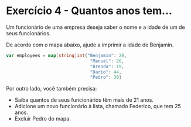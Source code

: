 # Exercício 4 - Quantos anos tem...

Um funcionário de uma empresa deseja saber o nome e a idade de um de seus
funcionários.

De acordo com o mapa abaixo, ajude a imprimir a idade de Benjamin.

```go
var employees = map[string]int{"Benjamin": 20,
                                "Manuel": 26,
                                "Brenda": 19,
                                "Dario": 44,
                                "Pedro": 30}
```

Por outro lado, você também precisa:
- Saiba quantos de seus funcionários têm mais de 21 anos.
- Adicione um novo funcionário à lista, chamado Federico, que tem 25 anos.
- Excluir Pedro do mapa.
